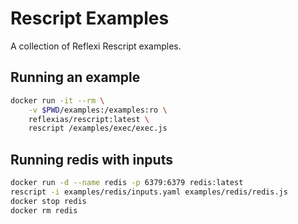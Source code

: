 # Rescript Examples

A collection of Reflexi Rescript examples.

## Running an example

```bash
docker run -it --rm \
    -v $PWD/examples:/examples:ro \
    reflexias/rescript:latest \
    rescript /examples/exec/exec.js
```

## Running redis with inputs

```bash
docker run -d --name redis -p 6379:6379 redis:latest
rescript -i examples/redis/inputs.yaml examples/redis/redis.js
docker stop redis
docker rm redis
```